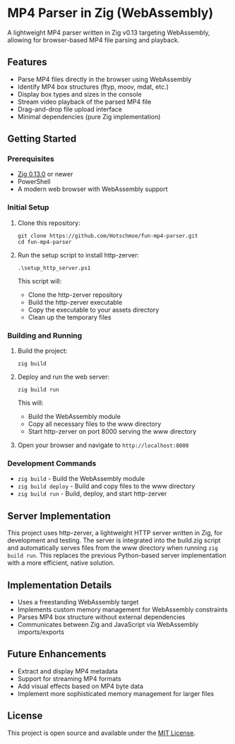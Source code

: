 # MP4 Parser in Zig (WebAssembly)

A lightweight MP4 parser written in Zig v0.13 targeting WebAssembly, allowing for browser-based MP4 file parsing and playback.

## Features

- Parse MP4 files directly in the browser using WebAssembly
- Identify MP4 box structures (ftyp, moov, mdat, etc.)
- Display box types and sizes in the console
- Stream video playback of the parsed MP4 file
- Drag-and-drop file upload interface
- Minimal dependencies (pure Zig implementation)

## Getting Started

### Prerequisites

- [Zig 0.13.0](https://ziglang.org/download/) or newer
- PowerShell
- A modern web browser with WebAssembly support

### Initial Setup

1. Clone this repository:
   ```
   git clone https://github.com/Hotschmoe/fun-mp4-parser.git
   cd fun-mp4-parser
   ```

2. Run the setup script to install http-zerver:
   ```
   .\setup_http_server.ps1
   ```
   This script will:
   - Clone the http-zerver repository
   - Build the http-zerver executable
   - Copy the executable to your assets directory
   - Clean up the temporary files

### Building and Running

1. Build the project:
   ```
   zig build
   ```

2. Deploy and run the web server:
   ```
   zig build run
   ```
   This will:
   - Build the WebAssembly module
   - Copy all necessary files to the www directory
   - Start http-zerver on port 8000 serving the www directory

3. Open your browser and navigate to `http://localhost:8000`

### Development Commands

- `zig build` - Build the WebAssembly module
- `zig build deploy` - Build and copy files to the www directory
- `zig build run` - Build, deploy, and start http-zerver

## Server Implementation

This project uses http-zerver, a lightweight HTTP server written in Zig, for development and testing. The server is integrated into the build.zig script and automatically serves files from the www directory when running `zig build run`. This replaces the previous Python-based server implementation with a more efficient, native solution.

## Implementation Details

- Uses a freestanding WebAssembly target
- Implements custom memory management for WebAssembly constraints
- Parses MP4 box structure without external dependencies
- Communicates between Zig and JavaScript via WebAssembly imports/exports

## Future Enhancements

- Extract and display MP4 metadata
- Support for streaming MP4 formats
- Add visual effects based on MP4 byte data
- Implement more sophisticated memory management for larger files

## License

This project is open source and available under the [MIT License](LICENSE).
